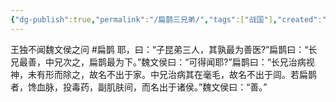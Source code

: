 ```yaml
---
{"dg-publish":true,"permalink":"/扁鹊三兄弟/","tags":["战国"],"created":"","updated":""}
---
```



王独不闻魏文侯之问 #扁鹊 耶，曰：“子昆弟三人，其孰最为善医?”扁鹊曰：“长兄最善，中兄次之，扁鹊最为下。”魏文侯曰：“可得闻耶?”扁鹊曰：“长兄治病视神，未有形而除之，故名不出于家。中兄治病其在毫毛，故名不出于闾。若扁鹊者，馋血脉，投毒药，副肌肤间，而名出于诸侯。”魏文侯曰：“善。”
